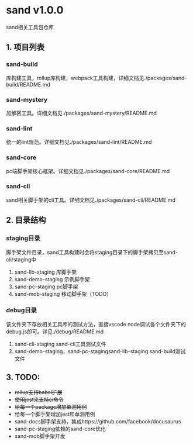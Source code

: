 # sand v1.0.0 
sand相关工具包仓库

## 1. 项目列表
### sand-build
库构建工具，rollup库构建，webpack工具构建，详细文档见./packages/sand-build/README.md
### sand-mystery
加解密工具。详细文档见./packages/sand-mystery/README.md
### sand-lint
统一的lint规范。详细文档见./packages/sand-lint/README.md
### sand-core
pc端脚手架核心框架。详细文档见./packages/sand-core/README.md
### sand-cli
sand相关脚手架的cli工具。详细文档见./packages/sand-cli/README.md

## 2. 目录结构
### staging目录
脚手架文件目录，sand工具构建时会将staging目录下的脚手架拷贝至sand-cli/staging中
1. sand-lib-staging 库脚手架
2. sand-demo-staging 示例脚手架
3. sand-pc-staging pc脚手架
4. sand-mob-staging 移动脚手架（TODO）
### debug目录
该文件夹下存放相关工具库的测试方法，直接vscode node调试各个文件夹下的debug.js即可。详见./debug/README.md
1. sand-cli-staging sand-cli工具测试文件
2. sand-demo-staging，sand-pc-stagingsand-lib-staging sand-build测试文件

## 3. TODO:
- ~~rollup支持babel扩展~~
- ~~使用jest来支持ci命令~~
- ~~给每一个package增加单测用例~~
- 给每一个脚手架增加jest和单测用例
- sand-docs脚手架支持，集成https://github.com/facebook/docusaurus
- sand-pc-staging依赖的sand-core优化
- sand-mob脚手架开发

